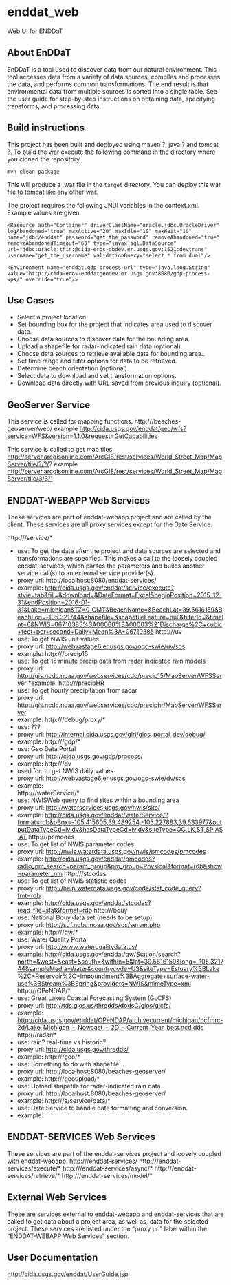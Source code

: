 # enddat_web
Web UI for ENDDaT

## About EnDDaT
EnDDaT is a tool used to discover data from our natural environment. This tool accesses data from a variety of data sources, compiles and processes the data, and performs common transformations. The end result is that environmental data from multiple sources is sorted into a single table. See the user guide for step-by-step instructions on obtaining data, specifying transforms, and processing data.

## Build instructions
This project has been built and deployed using maven ?, java ? and tomcat ?.
To build the war execute the following command in the directory where you cloned the repository.
```
mvn clean package
```
This will produce a .war file in the `target` directory. You can deploy this war file to tomcat like any other war.

The project requires the following JNDI variables in the context.xml. Example values are given.
```
<Resource auth="Container" driverClassName="oracle.jdbc.OracleDriver" logAbandoned="true" maxActive="20" maxIdle="10" maxWait="10" name="jdbc/enddat" password="get_the_password" removeAbandoned="true" removeAbandonedTimeout="60" type="javax.sql.DataSource" url="jdbc:oracle:thin:@cida-eros-dbdev.er.usgs.gov:1521:devtrans" username="get_the_username" validationQuery="select * from dual"/> 

<Environment name="enddat.gdp-process-url" type="java.lang.String" value="http://cida-eros-enddatgeodev.er.usgs.gov:8080/gdp-process-wps/" override="true"/> 
```

## Use Cases
* Select a project location.
* Set bounding box for the project that indicates area used to discover data.
* Choose data sources to discover data for the bounding area.
* Upload a shapefile for radar-indicated rain data (optional).
* Choose data sources to retrieve available data for bounding area..
* Set time range and filter options for data to be retrieved.
* Determine beach orientation (optional).
* Select data to download and set transformation options.
* Download data directly with URL saved from previous inquiry (optional).

## GeoServer Service
This service is called for mapping functions.
http://<URL to Application>/beaches-geoserver/web/
example
http://cida.usgs.gov/enddat/geo/wfs?service=WFS&version=1.1.0&request=GetCapabilities

This service is called to get map tiles.
http://server.arcgisonline.com/ArcGIS/rest/services/World_Street_Map/MapServer/tile/?/?/?
example
http://server.arcgisonline.com/ArcGIS/rest/services/World_Street_Map/MapServer/tile/3/3/1

## ENDDAT-WEBAPP Web Services
These services are part of enddat-webapp project and are called by the client.  These services are all proxy services except for the Date Service.

http://<URL to Application>/service/*
* use:  To get the data after the project and data sources are selected and transformations are specified.  This makes a call to the loosely coupled enddat-services, which parses the parameters and builds another service call(s) to an external service provider(s). 
* proxy url:  http://localhost:8080/enddat-services/
* example:  http://cida.usgs.gov/enddat/service/execute?style=tab&fill=&download=&DateFormat=Excel&beginPosition=2015-12-31&endPosition=2016-01-31&Lake=michigan&TZ=0_GMT&BeachName=&BeachLat=39.5616159&BeachLon=-105.321744&shapefile=&shapefileFeature=null&filterId=&timeInt=6&NWIS=06710385%3A00060%3A00003%21Discharge%2C+cubic+feet+per+second+Daily+Mean%3A+06710385
http://<URL to Application>/uv
* use:  To get NWIS unit values
* proxy url:  http://webvastage6.er.usgs.gov/ogc-swie/uv/sos
* example: 
http://<URL to Application>/precip15
* use:  To get 15 minute precip data from radar indicated rain models
* proxy url:  http://gis.ncdc.noaa.gov/webservices/cdo/precip15/MapServer/WFSServer
*example: 
http://<URL to Application>/precipHR
* use:  To get hourly precipitation from radar
* proxy url:  http://gis.ncdc.noaa.gov/webservices/cdo/preciphr/MapServer/WFSServer
* example:  http://<URL to Application>/debug/proxy/*
* use:  ???
* proxy url:  http://internal.cida.usgs.gov/glri/glos_portal_dev/debug/
* example:  http://<URL to Application>/gdp/*
* use:  Geo Data Portal
* proxy url:  http://cida.usgs.gov/gdp/process/
* example: 
http://<URL to Application>/dv
* used for:  to get NWIS daily values
* proxy url:  http://webvastage6.er.usgs.gov/ogc-swie/dv/sos
* example:  
http://<URL to Application>/waterService/*
* use:  NWISWeb query to find sites within a bounding area
* proxy url:  http://waterservices.usgs.gov/nwis/site/
* example:  http://cida.usgs.gov/enddat/waterService/?format=rdb&bBox=-105.415605,39.489254,-105.227883,39.633977&outputDataTypeCd=iv,dv&hasDataTypeCd=iv,dv&siteType=OC,LK,ST,SP,AS,AT
http://<URL to Application>/pcmodes
* use:  To get list of NWIS parameter codes
* proxy url:  http://nwis.waterdata.usgs.gov/nwis/pmcodes/pmcodes
* example:  http://cida.usgs.gov/enddat/pmcodes?radio_pm_search=param_group&pm_group=Physical&format=rdb&show=parameter_nm
http://<URL to Application>/stcodes
* use:  To get list of NWIS statistic codes
* proxy url:  http://help.waterdata.usgs.gov/code/stat_code_query?fmt=rdb
* example:  http://cida.usgs.gov/enddat/stcodes?read_file=stat&format=rdb
http://<URL to Application>/bouy
* use:  National Bouy data set (needs to be setup)
* proxy url:  http://sdf.ndbc.noaa.gov/sos/server.php
* example: 
http://<URL to Application>/qw/*
* use:  Water Quality Portal
* proxy url:  http://www.waterqualitydata.us/
* example:  http://cida.usgs.gov/enddat/qw/Station/search?north=&west=&east=&south=&within=5&lat=39.5616159&long=-105.321744&sampleMedia=Water&countrycode=US&siteType=Estuary%3BLake%2C+Reservoir%2C+Impoundment%3BAggregate+surface-water-use%3BStream%3BSpring&providers=NWIS&mimeType=xml
http://<URL to Application>/OPeNDAP/*
* use:  Great Lakes Coastal Forecasting System (GLCFS)
* proxy url:  http://tds.glos.us/thredds/dodsC/glos/glcfs/
* example:  http://cida.usgs.gov/enddat/OPeNDAP/archivecurrent/michigan/ncfmrc-2d/Lake_Michigan_-_Nowcast_-_2D_-_Current_Year_best.ncd.dds
http://<URL to Application>/radar/*
* use:  rain?  real-time vs historic?
* proxy url:  http://cida.usgs.gov/thredds/
* example: 
http://<URL to Application>/geo/*
* use:  Something to do with shapefile...
* proxy url:  http://localhost:8080/beaches-geoserver/
* example: 
http://<URL to Application>/geoupload/*
* use:  Upload shapefile for radar-indicated rain data
* proxy url:  http://localhost:8080/beaches-geoserver/
* example: 
http://<URL to Application>/a/service/data/*
* use:  Date Service to handle date formatting and conversion.
* example: 

## ENDDAT-SERVICES Web Services
These services are part of the enddat-services project and loosely coupled with enddat-webapp.   http://<URL to Application>/enddat-services/
http://<URL to Application>/enddat-services/execute/*
http://<URL to Application>/enddat-services/async/*
http://<URL to Application>/enddat-services/retrieve/*
http://<URL to Application>/enddat-services/model/*

## External Web Services
These are services external to enddat-webapp and enddat-services that are called to get data about a project area, as well as, data for the selected project.  These services are listed under the “proxy url” label within the “ENDDAT-WEBAPP Web Services” section.  

## User Documentation
http://cida.usgs.gov/enddat/UserGuide.jsp

